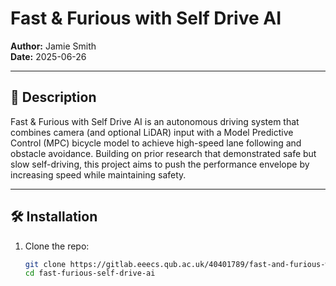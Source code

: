 # Fast & Furious with Self Drive AI

**Author:** Jamie Smith  
**Date:** 2025-06-26

---

## 📖 Description

Fast & Furious with Self Drive AI is an autonomous driving system that combines camera (and optional LiDAR) input with a Model Predictive Control (MPC) bicycle model to achieve high-speed lane following and obstacle avoidance. Building on prior research that demonstrated safe but slow self-driving, this project aims to push the performance envelope by increasing speed while maintaining safety.

---

## 🛠️ Installation

1. Clone the repo:  
   ```bash
   git clone https://gitlab.eeecs.qub.ac.uk/40401789/fast-and-furious-with-self-drive-ai.git
   cd fast-furious-self-drive-ai

